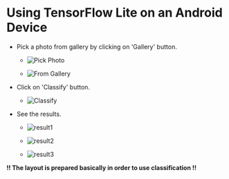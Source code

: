 # Using TensorFlow Lite on an Android Device

* Pick a photo from gallery by clicking on 'Gallery' button.
	* ![Pick Photo](https://res.cloudinary.com/dq17rmv0e/image/upload/v1583831141/doc%20images/app_photo1_djs2kw.png)

	* ![From Gallery](https://res.cloudinary.com/dq17rmv0e/image/upload/v1583831142/doc%20images/app_photo2_whovpv.png)


* Click on 'Classify' button.
	* ![Classify](https://res.cloudinary.com/dq17rmv0e/image/upload/v1583831142/doc%20images/app_photo3_hv8uvn.png)


* See the results.
	* ![result1](https://res.cloudinary.com/dq17rmv0e/image/upload/v1583831142/doc%20images/app_photo4_onhjde.png)

	* ![result2](https://res.cloudinary.com/dq17rmv0e/image/upload/v1583831142/doc%20images/app_photo5_vvugvh.png)

	* ![result3](https://res.cloudinary.com/dq17rmv0e/image/upload/v1583831142/doc%20images/app_photo6_i7iens.png)

**!! The layout is prepared basically in order to use classification !!**
